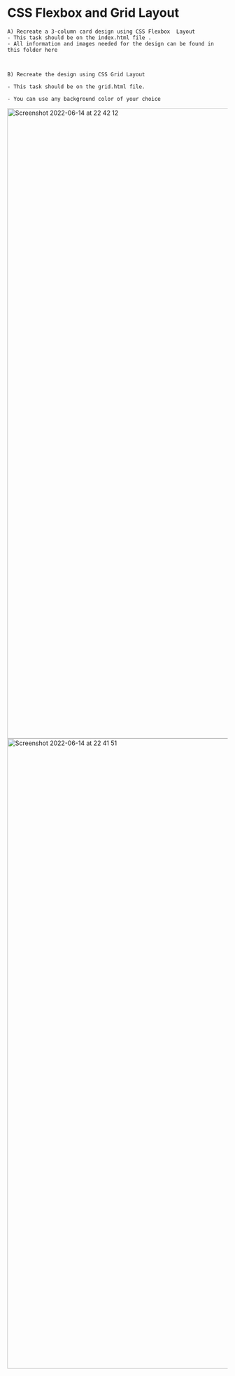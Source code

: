 # CSS Flexbox and Grid Layout

    A) Recreate a 3-column card design using CSS Flexbox  Layout
    - This task should be on the index.html file .
    - All information and images needed for the design can be found in this folder here

 

    B) Recreate the design using CSS Grid Layout  

    - This task should be on the grid.html file.

    - You can use any background color of your choice


<img width="1440" alt="Screenshot 2022-06-14 at 22 42 12" src="https://user-images.githubusercontent.com/56538561/173694315-2d7c63f5-b76b-48c3-82a1-df074ad8da99.png">
<img width="1440" alt="Screenshot 2022-06-14 at 22 41 51" src="https://user-images.githubusercontent.com/56538561/173694325-17da5d45-0702-45c5-9278-8ce951e08f7b.png">
